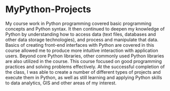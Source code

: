# MyPython-Projects
My course work in Python programming covered basic programming concepts and Python syntax. It then continued to deepen my knowledge of Python by understanding how to access data (text files, databases and other data storage technologies), and process and manipulate that data. Basics of creating front-end interfaces with Python are covered in this course allowed me to produce more intuitive interaction with application users. Beyond core Python libraries, other commonly used Python libraries are also utilized in the course. This course focused on good programming practices and solving problems effectively. At the successful completion of the class, I was able to create a number of different types of projects and execute them in Python, as well as still learning and applying Python skills to data analytics, GIS and other areas of my interest.
